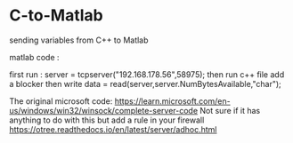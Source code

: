 # C-to-Matlab
sending variables from C++ to Matlab

matlab code : 

first run : 
server = tcpserver("192.168.178.56",58975);
then run c++ file 
add a blocker 
then write 
data = read(server,server.NumBytesAvailable,"char");


The original microsoft code:
https://learn.microsoft.com/en-us/windows/win32/winsock/complete-server-code
Not sure if it has anything to do with this but add a rule in your firewall
https://otree.readthedocs.io/en/latest/server/adhoc.html
